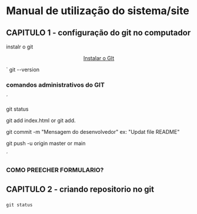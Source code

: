 # Manual de utilização do sistema/site
## CAPITULO 1 - configuração do git no computador
instalr o git 
<p align="center">
<a href ="https://git-scm.com/book/pt-pt/v2/Come%C3%A7ando-Instalar-o-Git" target ="black"> Instalar o GIt</a>
</p>

`
git --version

### comandos administrativos do GIT

´
<p>git status</p>
<p>git add index.html or git add.</p>
<p>git commit -m "Mensagem do desenvolvedor" ex: "Updat file README"</p>
<p>git push -u origin master or main</p>

´
### COMO PREECHER FORMULARIO?

## CAPITULO 2 - criando repositorio no git
###

`git status`